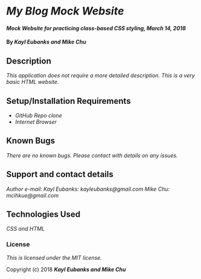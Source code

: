 # _My Blog Mock Website_

#### _Mock Website for practicing class-based CSS styling, March 14, 2018_

#### By _**Kayl Eubanks and Mike Chu**_

## Description

_This application does not require a more detailed description. This is a very basic HTML website._

## Setup/Installation Requirements

* _GitHub Repo clone_
* _Internet Browser_

## Known Bugs

_There are no known bugs. Please contact with details on any issues._

## Support and contact details

_Author e-mail:_
_Kayl Eubanks: kayleubanks@gmail.com_
_Mike Chu: mcihkue@gmail.com_

## Technologies Used

_CSS and HTML_

### License

*This is licensed under the MIT license.*

Copyright (c) 2018 **_Kayl Eubanks and Mike Chu_**
